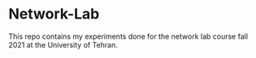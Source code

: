 # Network-Lab
This repo contains my experiments done for the network lab course fall 2021 at the University of Tehran.
